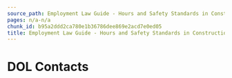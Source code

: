 ```yaml
---
source_path: Employment Law Guide - Hours and Safety Standards in Construction Contracts.md
pages: n/a-n/a
chunk_id: b95a2ddd2ca780e1b36786dee869e2acd7e0ed05
title: Employment Law Guide - Hours and Safety Standards in Construction Contracts
---
```

# DOL Contacts
